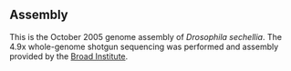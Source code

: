 Assembly
--------

This is the October 2005 genome assembly of *Drosophila sechellia*. The
4.9x whole-genome shotgun sequencing was performed and assembly provided
by the [Broad Institute](http://broad.mit.edu/).
